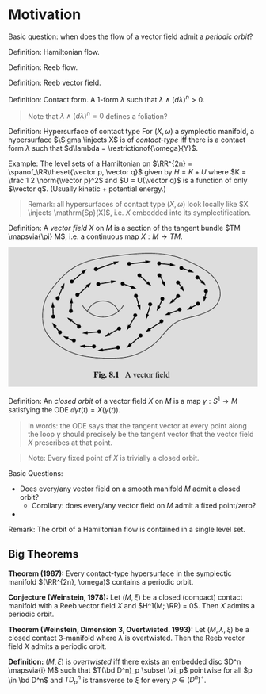# Motivation

Basic question: when does the flow of a vector field admit a *periodic orbit*?

Definition: Hamiltonian flow.

Definition: Reeb flow.

Definition: Reeb vector field.

Definition: Contact form.
A 1-form $\lambda$ such that $\lambda \wedge (d\lambda)^n  > 0$.

> Note that $\lambda \wedge (d\lambda)^n = 0$ defines a foliation?

Definition: Hypersurface of contact type
For $(X, \omega)$ a symplectic manifold, a hypersurface $\Sigma \injects X$ is of *contact-type* iff there is a contact form $\lambda$ such that $d\lambda = \restrictionof{\omega}{Y}$.

Example:
The level sets of a Hamiltonian on $\RR^{2n} = \spanof_\RR\theset{\vector p, \vector q}$  given by $H  = K + U$ where $K = \frac 1 2 \norm{\vector p}^2$ and $U = U(\vector q)$ is a function of only $\vector q$.
(Usually kinetic + potential energy.)

> Remark: all hypersurfaces of contact type $(X, \omega)$ look locally like $X \injects \mathrm{Sp}(X)$, i.e. $X$ embedded into its symplectification.

Definition:
A *vector field* $X$ on $M$ is a section of the tangent bundle $TM \mapsvia{\pi} M$, i.e. a continuous map $X: M \to TM$.

![](2020-02-03-20-52-40.png)

Definition:
An *closed orbit* of a vector field $X$ on $M$ is a map $\gamma: S^1 \to M$ satisfying the ODE $\dd{\gamma}{t}(t) = X(\gamma(t))$.

> In words: the ODE says that the tangent vector at every point along the loop $\gamma$ should precisely be the tangent vector that the vector field $X$ prescribes at that point.

> Note: Every fixed point of $X$ is trivially a closed orbit.

Basic Questions: 

- Does every/any vector field on a smooth manifold $M$ admit a closed orbit?
  - Corollary: does every/any vector field on $M$ admit a fixed point/zero?
- 

Remark:
The orbit of a Hamiltonian flow is contained in a single level set.

## Big Theorems

**Theorem (1987):**
Every contact-type hypersurface in the symplectic manifold $(\RR^{2n}, \omega)$ contains a periodic orbit.

**Conjecture (Weinstein, 1978):**
Let $(M, \xi)$ be a closed (compact) contact manifold with a Reeb vector field $X$ and $H^1(M; \RR) = 0$. Then $X$ admits a periodic orbit.

**Theorem (Weinstein, Dimension 3, Overtwisted. 1993):**
Let $(M, \lambda, \xi)$ be a closed contact 3-manifold where $\lambda$ is overtwisted. 
Then the Reeb vector field $X$ admits a periodic orbit.

**Definition:**
$(M, \xi)$ is *overtwisted* iff there exists an embedded disc $D^n \mapsvia{i} M$ such that $T(\bd D^n)_p \subset \xi_p$ pointwise for all $p \in \bd D^n$ and $TD^n_p$ is transverse to $\xi$ for every $p\in  (D^n)^\circ$.

